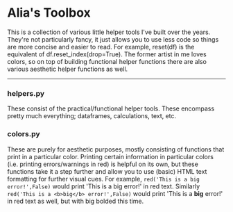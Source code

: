 # Alia's Toolbox

This is a collection of various little helper tools I've built over the years. They're not particularly fancy, it just allows you to use less code so things are more concise and easier to read. For example, reset(df) is the equivalent of df.reset_index(drop=True). The former artist in me loves colors, so on top of building functional helper functions there are also various aesthetic helper functions as well. 
***
### helpers.py

These consist of the practical/functional helper tools. These encompass pretty much everything; dataframes, calculations, text, etc.

### colors.py

These are purely for aesthetic purposes, mostly consisting of functions that print in a particular color. Printing certain information in particular colors (i.e. printing errors/warnings in red) is helpful on its own, but these functions take it a step further and allow you to use (basic) HTML text formatting for further visual cues. For example, `red('This is a big error!',False)` would print 'This is a big error!' in red text. Similarly `red('This is a <b>big</b> error!',False)` would print 'This is a <b>big</b> error!' in red text as well, but with big bolded this time.